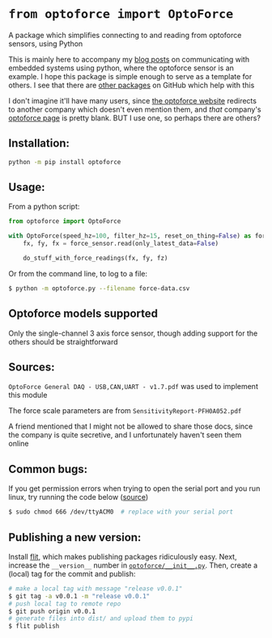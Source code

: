 # `from optoforce import OptoForce`

A package which simplifies connecting to and reading from optoforce sensors, using Python

This is mainly here to accompany my [blog posts](https://alknemeyer.github.io/technical/embedded-comms-with-python/) on communicating with embedded systems using python, where the optoforce sensor is an example. I hope this package is simple enough to serve as a template for others. I see that there are [other packages](https://github.com/search?q=optoforce) on GitHub which help with this

I don't imagine it'll have many users, since [the optoforce website](https://optoforce.com) redirects to another company which doesn't even mention them, and _that_ company's [optoforce page](https://www.robotshop.com/en/optoforce.html) is pretty blank. BUT I use one, so perhaps there are others?


## Installation:

```bash
python -m pip install optoforce
```


## Usage:

From a python script:

```python
from optoforce import OptoForce

with OptoForce(speed_hz=100, filter_hz=15, reset_on_thing=False) as force_sensor:
    fx, fy, fx = force_sensor.read(only_latest_data=False)

    do_stuff_with_force_readings(fx, fy, fz)
```

Or from the command line, to log to a file:

```bash
$ python -m optoforce.py --filename force-data.csv
```

## Optoforce models supported

Only the single-channel 3 axis force sensor, though adding support for the others should be straightforward


## Sources:

`OptoForce General DAQ - USB,CAN,UART - v1.7.pdf` was used to implement this module

The force scale parameters are from `SensitivityReport-PFH0A052.pdf`

A friend mentioned that I might not be allowed to share those docs, since the company is quite secretive, and I unfortunately haven't seen them online


## Common bugs:

If you get permission errors when trying to open the serial port and you run linux, try running the code below ([source](https://stackoverflow.com/questions/27858041/oserror-errno-13-permission-denied-dev-ttyacm0-using-pyserial-from-pyth))

```bash
$ sudo chmod 666 /dev/ttyACM0  # replace with your serial port
```

## Publishing a new version:

Install [flit](https://flit.readthedocs.io/en/latest/), which makes publishing packages ridiculously easy. Next, increase the `__version__` number in [`optoforce/__init__.py`](optoforce/__init__.py). Then, create a (local) tag for the commit and publish:

```bash
# make a local tag with message "release v0.0.1"
$ git tag -a v0.0.1 -m "release v0.0.1"
# push local tag to remote repo
$ git push origin v0.0.1
# generate files into dist/ and upload them to pypi
$ flit publish
```